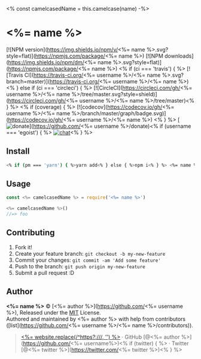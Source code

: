 <% const camelcasedName = this.camelcase(name) -%>

# <%= name %>

[![NPM version](https://img.shields.io/npm/v/<%= name %>.svg?style=flat)](https://npmjs.com/package/<%= name %>) [![NPM downloads](https://img.shields.io/npm/dm/<%= name %>.svg?style=flat)](https://npmjs.com/package/<%= name %>) <% if (ci === 'travis') { %> [![Travis CI](https://travis-ci.org/<%= username %>/<%= name %>.svg?branch=master)](https://travis-ci.org/<%= username %>/<%= name %>)<% } else if (ci === 'circleci') { %> [![CircleCI](https://circleci.com/gh/<%= username %>/<%= name %>/tree/master.svg?style=shield)](https://circleci.com/gh/<%= username %>/<%= name %>/tree/master)<% } %> <% if (coverage) { %> [![codecov](https://codecov.io/gh/<%= username %>/<%= name %>/branch/master/graph/badge.svg)](https://codecov.io/gh/<%= username %>/<%= name %>)
<% } %> [![donate](https://img.shields.io/badge/$-donate-ff69b4.svg?maxAge=2592000&style=flat)](https://github.com/<%= username %>/donate)<% if (username === 'egoist') { %> [![chat](https://img.shields.io/badge/chat-on%20discord-7289DA.svg?style=flat)](https://chat.egoist.moe)<% } %>

## Install

```bash
<% if (pm === 'yarn') { %>yarn add<% } else { %>npm i<% } %> <%= name %>
```

## Usage

```js
const <%= camelcasedName %> = require('<%= name %>')

<%= camelcasedName %>()
//=> foo
```

## Contributing

1. Fork it!
2. Create your feature branch: `git checkout -b my-new-feature`
3. Commit your changes: `git commit -am 'Add some feature'`
4. Push to the branch: `git push origin my-new-feature`
5. Submit a pull request :D


## Author

**<%= name %>** © [<%= author %>](https://github.com/<%= username %>), Released under the [MIT](./LICENSE) License.<br>
Authored and maintained by <%= author %> with help from contributors ([list](https://github.com/<%= username %>/<%= name %>/contributors)).

> [<%= website.replace(/^https?:\/\//, '') %>](<%= website %>) · GitHub [@<%= author %>](https://github.com/<%= username%>)<% if (twitter) { %> · Twitter [@<%= twitter %>](https://twitter.com/<%= twitter %>)<% } %>
